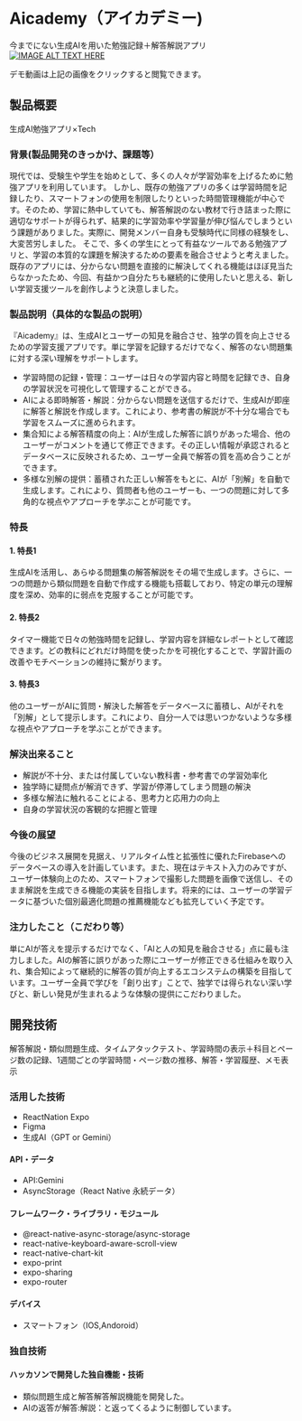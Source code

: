 # Aicademy（アイカデミー)
今までにない生成AIを用いた勉強記録＋解答解説アプリ
[![IMAGE ALT TEXT HERE](https://drive.google.com/uc?export=view&id=1b4AN5iAP08Prx9rXpJBhem0_FRmK8JJ4)](https://youtube.com/shorts/Bwb1Iq5yzIg?si=0F1CPZzOngfow2IX)

デモ動画は上記の画像をクリックすると閲覧できます。

## 製品概要
生成AI勉強アプリ×Tech

### 背景(製品開発のきっかけ、課題等）
現代では、受験生や学生を始めとして、多くの人々が学習効率を上げるために勉強アプリを利用しています。
しかし、既存の勉強アプリの多くは学習時間を記録したり、スマートフォンの使用を制限したりといった時間管理機能が中心です。そのため、学習に熱中していても、解答解説のない教材で行き詰まった際に適切なサポートが得られず、結果的に学習効率や学習量が伸び悩んでしまうという課題がありました。実際に、開発メンバー自身も受験時代に同様の経験をし、大変苦労しました。
そこで、多くの学生にとって有益なツールである勉強アプリと、学習の本質的な課題を解決するための要素を融合させようと考えました。既存のアプリには、分からない問題を直接的に解決してくれる機能はほぼ見当たらなかったため、今回、有益かつ自分たちも継続的に使用したいと思える、新しい学習支援ツールを創作しようと決意しました。
### 製品説明（具体的な製品の説明）
『Aicademy』は、生成AIとユーザーの知見を融合させ、独学の質を向上させるための学習支援アプリです。単に学習を記録するだけでなく、解答のない問題集に対する深い理解をサポートします。
- 学習時間の記録・管理：ユーザーは日々の学習内容と時間を記録でき、自身の学習状況を可視化して管理することができる。
- AIによる即時解答・解説：分からない問題を送信するだけで、生成AIが即座に解答と解説を作成します。これにより、参考書の解説が不十分な場合でも学習をスムーズに進められます。
- 集合知による解答精度の向上：AIが生成した解答に誤りがあった場合、他のユーザーがコメントを通じて修正できます。その正しい情報が承認されるとデータベースに反映されるため、ユーザー全員で解答の質を高め合うことができます。
- 多様な別解の提供：蓄積された正しい解答をもとに、AIが「別解」を自動で生成します。これにより、質問者も他のユーザーも、一つの問題に対して多角的な視点やアプローチを学ぶことが可能です。

### 特長

#### 1. 特長1
生成AIを活用し、あらゆる問題集の解答解説をその場で生成します。さらに、一つの問題から類似問題を自動で作成する機能も搭載しており、特定の単元の理解度を深め、効率的に弱点を克服することが可能です。

#### 2. 特長2
タイマー機能で日々の勉強時間を記録し、学習内容を詳細なレポートとして確認できます。どの教科にどれだけ時間を使ったかを可視化することで、学習計画の改善やモチベーションの維持に繋がります。

#### 3. 特長3
他のユーザーがAIに質問・解決した解答をデータベースに蓄積し、AIがそれを「別解」として提示します。これにより、自分一人では思いつかないような多様な視点やアプローチを学ぶことができます。

### 解決出来ること
* 解説が不十分、または付属していない教科書・参考書での学習効率化
* 独学時に疑問点が解消できず、学習が停滞してしまう問題の解決
* 多様な解法に触れることによる、思考力と応用力の向上
* 自身の学習状況の客観的な把握と管理

### 今後の展望
今後のビジネス展開を見据え、リアルタイム性と拡張性に優れたFirebaseへのデータベースの導入を計画しています。また、現在はテキスト入力のみですが、ユーザー体験向上のため、スマートフォンで撮影した問題を画像で送信し、そのまま解説を生成できる機能の実装を目指します。将来的には、ユーザーの学習データに基づいた個別最適化問題の推薦機能なども拡充していく予定です。

### 注力したこと（こだわり等）
単にAIが答えを提示するだけでなく、「AIと人の知見を融合させる」点に最も注力しました。AIの解答に誤りがあった際にユーザーが修正できる仕組みを取り入れ、集合知によって継続的に解答の質が向上するエコシステムの構築を目指しています。ユーザー全員で学びを「創り出す」ことで、独学では得られない深い学びと、新しい発見が生まれるような体験の提供にこだわりました。

## 開発技術
解答解説・類似問題生成、タイムアタックテスト、学習時間の表示＋科目とページ数の記録、1週間ごとの学習時間・ページ数の推移、解答・学習履歴、メモ表示
### 活用した技術
* ReactNation Expo 
* Figma 
* 生成AI（GPT or Gemini）

#### API・データ
* API:Gemini
* AsyncStorage（React Native 永続データ）
  

#### フレームワーク・ライブラリ・モジュール
* @react-native-async-storage/async-storage
* react-native-keyboard-aware-scroll-view
* react-native-chart-kit
* expo-print
* expo-sharing
* expo-router

#### デバイス
* スマートフォン（IOS,Andoroid）

### 独自技術
#### ハッカソンで開発した独自機能・技術
* 類似問題生成と解答解答解説機能を開発した。
* AIの返答が解答:解説：と返ってくるように制御しています。

